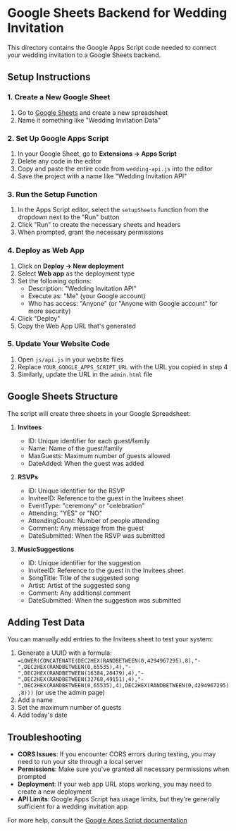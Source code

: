 # Google Sheets Backend for Wedding Invitation

This directory contains the Google Apps Script code needed to connect your wedding invitation to a Google Sheets backend.

## Setup Instructions

### 1. Create a New Google Sheet

1. Go to [Google Sheets](https://sheets.google.com) and create a new spreadsheet
2. Name it something like "Wedding Invitation Data"

### 2. Set Up Google Apps Script

1. In your Google Sheet, go to **Extensions → Apps Script**
2. Delete any code in the editor
3. Copy and paste the entire code from `wedding-api.js` into the editor
4. Save the project with a name like "Wedding Invitation API"

### 3. Run the Setup Function

1. In the Apps Script editor, select the `setupSheets` function from the dropdown next to the "Run" button
2. Click "Run" to create the necessary sheets and headers
3. When prompted, grant the necessary permissions

### 4. Deploy as Web App

1. Click on **Deploy → New deployment**
2. Select **Web app** as the deployment type
3. Set the following options:
   - Description: "Wedding Invitation API"
   - Execute as: "Me" (your Google account)
   - Who has access: "Anyone" (or "Anyone with Google account" for more security)
4. Click "Deploy"
5. Copy the Web App URL that's generated

### 5. Update Your Website Code

1. Open `js/api.js` in your website files
2. Replace `YOUR_GOOGLE_APPS_SCRIPT_URL` with the URL you copied in step 4
3. Similarly, update the URL in the `admin.html` file

## Google Sheets Structure

The script will create three sheets in your Google Spreadsheet:

1. **Invitees**
   - ID: Unique identifier for each guest/family
   - Name: Name of the guest/family
   - MaxGuests: Maximum number of guests allowed
   - DateAdded: When the guest was added

2. **RSVPs**
   - ID: Unique identifier for the RSVP
   - InviteeID: Reference to the guest in the Invitees sheet
   - EventType: "ceremony" or "celebration"
   - Attending: "YES" or "NO"
   - AttendingCount: Number of people attending
   - Comment: Any message from the guest
   - DateSubmitted: When the RSVP was submitted

3. **MusicSuggestions**
   - ID: Unique identifier for the suggestion
   - InviteeID: Reference to the guest in the Invitees sheet
   - SongTitle: Title of the suggested song
   - Artist: Artist of the suggested song
   - Comment: Any additional comment
   - DateSubmitted: When the suggestion was submitted

## Adding Test Data

You can manually add entries to the Invitees sheet to test your system:

1. Generate a UUID with a formula: `=LOWER(CONCATENATE(DEC2HEX(RANDBETWEEN(0,4294967295),8),"-",DEC2HEX(RANDBETWEEN(0,65535),4),"-",DEC2HEX(RANDBETWEEN(16384,20479),4),"-",DEC2HEX(RANDBETWEEN(32768,49151),4),"-",DEC2HEX(RANDBETWEEN(0,65535),4),DEC2HEX(RANDBETWEEN(0,4294967295),8)))` (or use the admin page)
2. Add a name
3. Set the maximum number of guests
4. Add today's date

## Troubleshooting

- **CORS Issues**: If you encounter CORS errors during testing, you may need to run your site through a local server
- **Permissions**: Make sure you've granted all necessary permissions when prompted
- **Deployment**: If your web app URL stops working, you may need to create a new deployment
- **API Limits**: Google Apps Script has usage limits, but they're generally sufficient for a wedding invitation app

For more help, consult the [Google Apps Script documentation](https://developers.google.com/apps-script) 